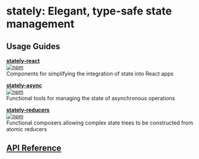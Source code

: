 # stately: Elegant, type-safe state management

## Usage Guides
**[stately-react](https://github.com/hiebj/stately/tree/master/stately-react)**  
[![npm](https://img.shields.io/npm/v/stately-react.svg?style=flat-square)](https://www.npmjs.com/package/stately-reducers)  
Components for simplifying the integration of state into React apps

**[stately-async](https://github.com/hiebj/stately/tree/master/stately-async)**  
[![npm](https://img.shields.io/npm/v/stately-async.svg?style=flat-square)](https://www.npmjs.com/package/stately-reducers)  
Functional tools for managing the state of asynchronous operations

**[stately-reducers](https://github.com/hiebj/stately/tree/master/stately-reducers)**  
[![npm](https://img.shields.io/npm/v/stately-reducers.svg?style=flat-square)](https://www.npmjs.com/package/stately-reducers)  
Functional composers allowing complex state trees to be constructed from atomic reducers

## [API Reference](https://hiebj.github.io/stately/)
